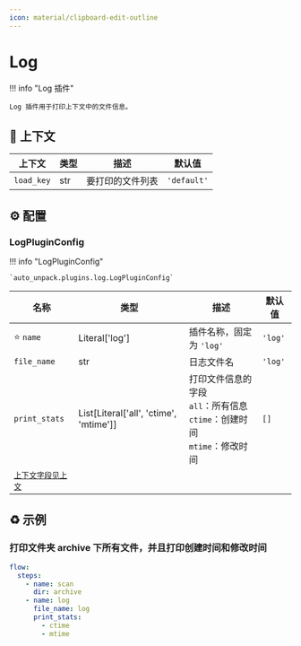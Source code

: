 ```yaml
---
icon: material/clipboard-edit-outline
---
```


# Log

!!! info "Log 插件"

    Log 插件用于打印上下文中的文件信息。

## :link: 上下文

| 上下文     | 类型 | 描述             | 默认值      |
| ---------- | ---- | ---------------- | ----------- |
| `load_key` | str  | 要打印的文件列表 | `'default'` |

## :gear: 配置

### LogPluginConfig

!!! info "LogPluginConfig"

    `auto_unpack.plugins.log.LogPluginConfig`

| 名称                      | 类型                                   | 描述                                                                               | 默认值  |
| ------------------------- | -------------------------------------- | ---------------------------------------------------------------------------------- | ------- |
| :star: `name`             | Literal['log']                         | 插件名称，固定为 `'log'`                                                           | `'log'` |
| `file_name`               | str                                    | 日志文件名                                                                         | `'log'` |
| `print_stats`             | List[Literal['all', 'ctime', 'mtime']] | 打印文件信息的字段<br/>`all`：所有信息<br/>`ctime`：创建时间<br/>`mtime`：修改时间 | `[]`    |
| [`上下文字段见上文`](#_1) |                                        |                                                                                    |         |

## :recycle: 示例

### 打印文件夹 archive 下所有文件，并且打印创建时间和修改时间

```yaml
flow:
  steps:
    - name: scan
      dir: archive
    - name: log
      file_name: log
      print_stats:
        - ctime
        - mtime
```